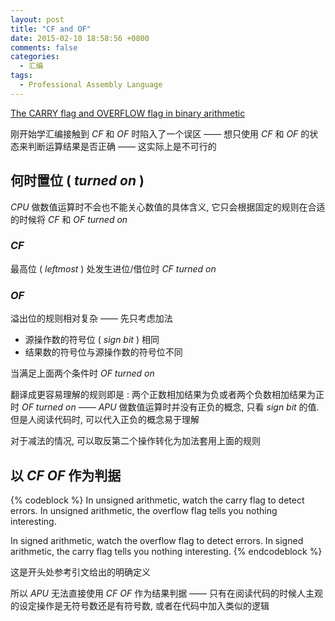 ```yaml
---
layout: post
title: "CF and OF"
date: 2015-02-10 18:58:56 +0800
comments: false
categories:
  - 汇编
tags: 
  - Professional Assembly Language
---
```


[The CARRY flag and OVERFLOW flag in binary arithmetic](http://teaching.idallen.com/dat2343/10f/notes/040_overflow.txt)

刚开始学汇编接触到 _CF_ 和 _OF_ 时陷入了一个误区 —— 想只使用 _CF_ 和 _OF_ 的状态来判断运算结果是否正确 —— 这实际上是不可行的

<!--more-->

## 何时置位 ( _turned on_ )

_CPU_ 做数值运算时不会也不能关心数值的具体含义, 它只会根据固定的规则在合适的时候将 _CF_ 和 _OF turned on_

### _CF_

最高位 ( _leftmost_ ) 处发生进位/借位时 _CF turned on_


### _OF_

溢出位的规则相对复杂 —— 先只考虑加法

* 源操作数的符号位 ( _sign bit_ ) 相同
* 结果数的符号位与源操作数的符号位不同

当满足上面两个条件时 _OF turned on_

翻译成更容易理解的规则即是 : 两个正数相加结果为负或者两个负数相加结果为正时 _OF turned on_ —— _APU_ 做数值运算时并没有正负的概念, 只看 _sign bit_ 的值. 但是人阅读代码时, 可以代入正负的概念易于理解

对于减法的情况, 可以取反第二个操作转化为加法套用上面的规则

## 以 _CF OF_ 作为判据

{% codeblock %}
In unsigned arithmetic, watch the carry flag to detect errors.
In unsigned arithmetic, the overflow flag tells you nothing interesting.

In signed arithmetic, watch the overflow flag to detect errors.
In signed arithmetic, the carry flag tells you nothing interesting.
{% endcodeblock %}

这是开头处参考引文给出的明确定义

所以 _APU_ 无法直接使用 _CF OF_ 作为结果判据 —— 只有在阅读代码的时候人主观的设定操作是无符号数还是有符号数, 或者在代码中加入类似的逻辑